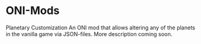 # ONI-Mods
Planetary Customization
An ONI mod that allows altering any of the planets in the vanilla game via JSON-files. More description coming soon.
